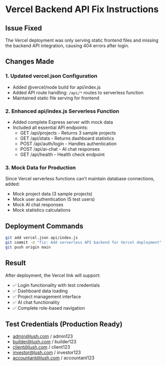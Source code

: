 # Vercel Backend API Fix Instructions

## Issue Fixed
The Vercel deployment was only serving static frontend files and missing the backend API integration, causing 404 errors after login.

## Changes Made

### 1. Updated vercel.json Configuration
- Added @vercel/node build for api/index.js
- Added API route handling: `/api/*` routes to serverless function
- Maintained static file serving for frontend

### 2. Enhanced api/index.js Serverless Function
- Added complete Express server with mock data
- Included all essential API endpoints:
  - GET /api/projects - Returns 3 sample projects
  - GET /api/stats - Returns dashboard statistics
  - POST /api/auth/login - Handles authentication
  - POST /api/ai-chat - AI chat responses
  - GET /api/health - Health check endpoint

### 3. Mock Data for Production
Since Vercel serverless functions can't maintain database connections, added:
- Mock project data (3 sample projects)
- Mock user authentication (5 test users)
- Mock AI chat responses
- Mock statistics calculations

## Deployment Commands
```bash
git add vercel.json api/index.js
git commit -m "fix: Add serverless API backend for Vercel deployment"
git push origin main
```

## Result
After deployment, the Vercel link will support:
- ✅ Login functionality with test credentials
- ✅ Dashboard data loading
- ✅ Project management interface
- ✅ AI chat functionality
- ✅ Complete role-based navigation

## Test Credentials (Production Ready)
- admin@lush.com / admin123
- builder@lush.com / builder123
- client@lush.com / client123
- investor@lush.com / investor123
- accountant@lush.com / accountant123